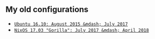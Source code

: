 ## My old configurations
 
 * [`Ubuntu 16.10: August 2015 &mdash; July 2017`](https://github.com/char16t/dotfiles/tree/ubuntu)
 * [`NixOS 17.03 "Gorilla": July 2017 &mdash; April 2018`](https://github.com/char16t/dotfiles/tree/nixos)
